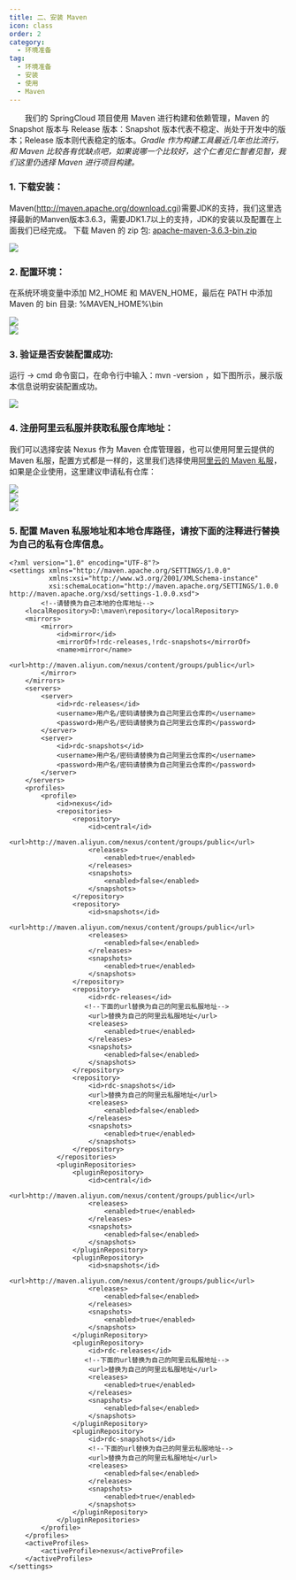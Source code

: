 ```yaml
---
title: 二、安装 Maven
icon: class
order: 2
category:
  - 环境准备
tag:
  - 环境准备
  - 安装
  - 使用
  - Maven
---
```


&emsp;&emsp;我们的 SpringCloud 项目使用 Maven 进行构建和依赖管理，Maven 的 Snapshot 版本与 Release 版本：Snapshot 版本代表不稳定、尚处于开发中的版本；Release 版本则代表稳定的版本。_Gradle 作为构建工具最近几年也比流行，和 Maven 比较各有优缺点吧，如果说哪一个比较好，这个仁者见仁智者见智，我们这里仍选择 Maven 进行项目构建。_

<a name="91b511a5"></a>

### 1. 下载安装：

Maven(http://maven.apache.org/download.cgi)需要JDK的支持，我们这里选择最新的Manven版本3.6.3，需要JDK1.7以上的支持，JDK的安装以及配置在上面我们已经完成。 下载 Maven 的 zip 包: [apache-maven-3.6.3-bin.zip](https://mirrors.bfsu.edu.cn/apache/maven/maven-3/3.6.3/binaries/apache-maven-3.6.3-bin.zip)

![](http://img.gitegg.com/cloud/docs/images/Maven%E4%B8%8B%E8%BD%BD%E9%A1%B5.png#id=u3mpn&originHeight=1311&originWidth=1044&originalType=binary&ratio=1&status=done&style=none)

<a name="20c688bc"></a>

### 2. 配置环境：

在系统环境变量中添加 M2_HOME 和 MAVEN_HOME，最后在 PATH 中添加 Maven 的 bin 目录: %MAVEN_HOME%\bin

![](http://img.gitegg.com/cloud/docs/images/M2_HOME.png#id=KpGc9&originHeight=660&originWidth=617&originalType=binary&ratio=1&status=done&style=none)<br />![](http://img.gitegg.com/cloud/docs/images/M2_BIN.png#id=G0Sjy&originHeight=660&originWidth=618&originalType=binary&ratio=1&status=done&style=none)

<a name="ec981f89"></a>

### 3. 验证是否安装配置成功:

运行 -> cmd 命令窗口，在命令行中输入：mvn -version ，如下图所示，展示版本信息说明安装配置成功。

![](http://img.gitegg.com/cloud/docs/images/Maven%E7%89%88%E6%9C%AC%E4%BF%A1%E6%81%AF.png#id=vQsZR&originHeight=218&originWidth=662&originalType=binary&ratio=1&status=done&style=none)

<a name="a78126fa"></a>

### 4. 注册阿里云私服并获取私服仓库地址：

我们可以选择安装 Nexus 作为 Maven 仓库管理器，也可以使用阿里云提供的 Maven 私服，配置方式都是一样的，这里我们选择使用[阿里云的 Maven 私服](https://maven.aliyun.com/mvn/guide)，如果是企业使用，这里建议申请私有仓库：

![](http://img.gitegg.com/cloud/docs/images/%E9%98%BF%E9%87%8CMaven%E4%BB%93%E5%BA%93.png#id=MHhEv&originHeight=759&originWidth=1843&originalType=binary&ratio=1&status=done&style=none)<br />![](http://img.gitegg.com/cloud/docs/images/%E7%A7%81%E6%9C%89%E4%BB%93%E5%BA%93.png#id=liSdf&originHeight=627&originWidth=1908&originalType=binary&ratio=1&status=done&style=none)<br />![](http://img.gitegg.com/cloud/docs/images/%E7%A7%81%E6%9C%89%E4%BB%93%E5%BA%93%E5%9C%B0%E5%9D%80.png#id=vg1Gf&originHeight=866&originWidth=1904&originalType=binary&ratio=1&status=done&style=none)

<a name="277b8041"></a>

### 5. 配置 Maven 私服地址和本地仓库路径，请按下面的注释进行替换为自己的私有仓库信息。

```
<?xml version="1.0" encoding="UTF-8"?>
<settings xmlns="http://maven.apache.org/SETTINGS/1.0.0"
          xmlns:xsi="http://www.w3.org/2001/XMLSchema-instance"
          xsi:schemaLocation="http://maven.apache.org/SETTINGS/1.0.0 http://maven.apache.org/xsd/settings-1.0.0.xsd">
        <!--请替换为自己本地的仓库地址-->
	<localRepository>D:\maven\repository</localRepository>
    <mirrors>
        <mirror>
            <id>mirror</id>
            <mirrorOf>!rdc-releases,!rdc-snapshots</mirrorOf>
            <name>mirror</name>
            <url>http://maven.aliyun.com/nexus/content/groups/public</url>
        </mirror>
    </mirrors>
    <servers>
        <server>
            <id>rdc-releases</id>
            <username>用户名/密码请替换为自己阿里云仓库的</username>
            <password>用户名/密码请替换为自己阿里云仓库的</password>
        </server>
        <server>
            <id>rdc-snapshots</id>
            <username>用户名/密码请替换为自己阿里云仓库的</username>
            <password>用户名/密码请替换为自己阿里云仓库的</password>
        </server>
    </servers>
    <profiles>
        <profile>
            <id>nexus</id>
            <repositories>
                <repository>
                    <id>central</id>
                    <url>http://maven.aliyun.com/nexus/content/groups/public</url>
                    <releases>
                        <enabled>true</enabled>
                    </releases>
                    <snapshots>
                        <enabled>false</enabled>
                    </snapshots>
                </repository>
                <repository>
                    <id>snapshots</id>
                    <url>http://maven.aliyun.com/nexus/content/groups/public</url>
                    <releases>
                        <enabled>false</enabled>
                    </releases>
                    <snapshots>
                        <enabled>true</enabled>
                    </snapshots>
                </repository>
                <repository>
                    <id>rdc-releases</id>
                   <!--下面的url替换为自己的阿里云私服地址-->
                    <url>替换为自己的阿里云私服地址</url>
                    <releases>
                        <enabled>true</enabled>
                    </releases>
                    <snapshots>
                        <enabled>false</enabled>
                    </snapshots>
                </repository>
                <repository>
                    <id>rdc-snapshots</id>
                    <url>替换为自己的阿里云私服地址</url>
                    <releases>
                        <enabled>false</enabled>
                    </releases>
                    <snapshots>
                        <enabled>true</enabled>
                    </snapshots>
                </repository>
            </repositories>
            <pluginRepositories>
                <pluginRepository>
                    <id>central</id>
                    <url>http://maven.aliyun.com/nexus/content/groups/public</url>
                    <releases>
                        <enabled>true</enabled>
                    </releases>
                    <snapshots>
                        <enabled>false</enabled>
                    </snapshots>
                </pluginRepository>
                <pluginRepository>
                    <id>snapshots</id>
                    <url>http://maven.aliyun.com/nexus/content/groups/public</url>
                    <releases>
                        <enabled>false</enabled>
                    </releases>
                    <snapshots>
                        <enabled>true</enabled>
                    </snapshots>
                </pluginRepository>
                <pluginRepository>
                    <id>rdc-releases</id>
                   <!--下面的url替换为自己的阿里云私服地址-->
                    <url>替换为自己的阿里云私服地址</url>
                    <releases>
                        <enabled>true</enabled>
                    </releases>
                    <snapshots>
                        <enabled>false</enabled>
                    </snapshots>
                </pluginRepository>
                <pluginRepository>
                    <id>rdc-snapshots</id>
                    <!--下面的url替换为自己的阿里云私服地址-->
                    <url>替换为自己的阿里云私服地址</url>
                    <releases>
                        <enabled>false</enabled>
                    </releases>
                    <snapshots>
                        <enabled>true</enabled>
                    </snapshots>
                </pluginRepository>
            </pluginRepositories>
        </profile>
    </profiles>
    <activeProfiles>
        <activeProfile>nexus</activeProfile>
    </activeProfiles>
</settings>
```
